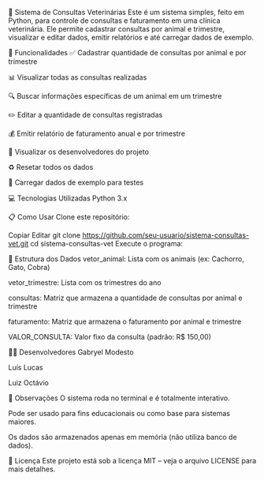 🐾 Sistema de Consultas Veterinárias
Este é um sistema simples, feito em Python, para controle de consultas e faturamento em uma clínica veterinária. Ele permite cadastrar consultas por animal e trimestre, visualizar e editar dados, emitir relatórios e até carregar dados de exemplo.

📌 Funcionalidades
✅ Cadastrar quantidade de consultas por animal e por trimestre

📊 Visualizar todas as consultas realizadas

🔍 Buscar informações específicas de um animal em um trimestre

✏️ Editar a quantidade de consultas registradas

💰 Emitir relatório de faturamento anual e por trimestre

👥 Visualizar os desenvolvedores do projeto

♻️ Resetar todos os dados

🧪 Carregar dados de exemplo para testes

💻 Tecnologias Utilizadas
Python 3.x

📋 Como Usar
Clone este repositório:


Copiar
Editar
git clone https://github.com/seu-usuario/sistema-consultas-vet.git
cd sistema-consultas-vet
Execute o programa:

📄 Estrutura dos Dados
vetor_animal: Lista com os animais (ex: Cachorro, Gato, Cobra)

vetor_trimestre: Lista com os trimestres do ano

consultas: Matriz que armazena a quantidade de consultas por animal e trimestre

faturamento: Matriz que armazena o faturamento por animal e trimestre

VALOR_CONSULTA: Valor fixo da consulta (padrão: R$ 150,00)

👨‍💻 Desenvolvedores
Gabryel Modesto

Luís Lucas

Luiz Octávio

📌 Observações
O sistema roda no terminal e é totalmente interativo.

Pode ser usado para fins educacionais ou como base para sistemas maiores.

Os dados são armazenados apenas em memória (não utiliza banco de dados).

📃 Licença
Este projeto está sob a licença MIT – veja o arquivo LICENSE para mais detalhes.

